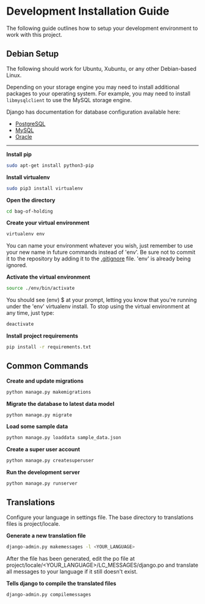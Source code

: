 # Development Installation Guide
The following guide outlines how to setup your development environment to work with this project.

## Debian Setup
The following should work for Ubuntu, Xubuntu, or any other Debian-based Linux.

Depending on your storage engine you may need to install additional packages to your operating system. For example, you may need to install ```libmysqlclient``` to use the MySQL storage engine.

Django has documentation for database configuration available here: 
- [PostgreSQL](https://docs.djangoproject.com/en/1.9/ref/databases/#postgresql-notes)
- [MySQL](https://docs.djangoproject.com/en/1.9/ref/databases/#mysql-notes)
- [Oracle](https://docs.djangoproject.com/en/1.9/ref/databases/#oracle-notes)

---

**Install pip**

```sh
sudo apt-get install python3-pip
```

**Install virtualenv**

```sh
sudo pip3 install virtualenv
```


**Open the directory**

```sh
cd bag-of-holding
```

**Create your virtual environment**

```sh
virtualenv env
```
You can name your environment whatever you wish, just remember to use your new name in future commands instead of 'env'. Be sure not to commit it to the repository by adding it to the [.gitignore](.gitignore) file. 'env' is already being ignored.


**Activate the virtual environment**

```sh
source ./env/bin/activate
```

You should see (env) $ at your prompt, letting you know that you're running under the 'env' virtualenv install. To stop using the virtual environment at any time, just type:

```sh
deactivate
```

**Install project requirements**

```sh
pip install -r requirements.txt
```

## Common Commands

**Create and update migrations**

```sh
python manage.py makemigrations
```

**Migrate the database to latest data model**

```sh
python manage.py migrate
```

**Load some sample data**

```sh
python manage.py loaddata sample_data.json
```

**Create a super user account**

```sh
python manage.py createsuperuser
```

**Run the development server**

```sh
python manage.py runserver
```

## Translations

Configure your language in settings file. The base directory to translations files is project/locale.

**Generate a new translation file**

```sh
django-admin.py makemessages -l <YOUR_LANGUAGE>
``` 

After the file has been generated, edit the po file at project/locale/&lt;YOUR_LANGUAGE&gt;/LC_MESSAGES/django.po and 
translate all messages to your language if it still doesn't exist.

**Tells django to compile the translated files**

```sh
django-admin.py compilemessages
```
